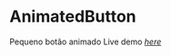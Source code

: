 # AnimatedButton
Pequeno botão animado
Live demo [_here_](https://guilxp.github.io/AnimatedButton/)
